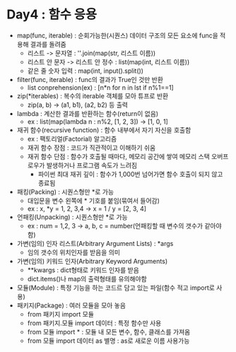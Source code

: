 # Day4 : 함수 응용

- map(func, iterable) : 순회가능한(시퀀스) 데이터 구조의 모든 요소에 func을 적용해 결과를 돌려줌
  - 리스트 -> 문자열 : ''.join(map(str, 리스트 이름))
  - 리스트 안 문자 -> 리스트 안 정수 : list(map(int, 리스트 이름))
  - 같은 줄 숫자 입력 : map(int, input().split())
- filter(func, iterable) : func의 결과가 True인 것만 반환
  - list conprehension(ex) : [n*n for n in lst if n%1==1]
- zip(*iterables) : 복수의 iterable 객체를 모아 튜프로 반환
  - zip(a, b) -> (a1, b1), (a2, b2) 등 출력
- lambda : 계산한 결과를 반환하는 함수(return이 없음)
  - ex : list(map(lambda n : n%2, [1, 2, 3]) -> [1, 0, 1]
- 재귀 함수(recursive function) : 함수 내부에서 자기 자신을 호출함
  - ex : 팩토리얼(Factorial) 알고리즘
  - 재귀 함수 장점 : 코드가 직관적이고 이해하기 쉬움
  - 재귀 함수 단점 : 함수가 호출될 때마다, 메모리 공간에 쌓여 메모리 스택 오버프로우가 발생하거나 프로그램 속도가 느려짐
    - 파이썬 최대 재귀 깊이 : 함수가 1,000번 넘어가면 함수 호출이 되지 않고 종료됨
- 패킹(Packing) : 시퀀스형만 *로 가능
  - 대입문을 변수 왼쪽에 * 기호를 붙임(묶여서 들어감)
  - ex : x, *y = 1, 2, 3,4 -> x = 1 / y = [2, 3, 4]
- 언패킹(Unpacking) : 시퀀스형만 *로 가능
  - ex : num = 1,2, 3 -> a, b, c = number(언패킹할 때 변수의 갯수가 같아야함)
- 가변(임의) 인자 리스트(Arbitrary Argument Lists) : *args
  - 임의 갯수의 위치인자를 받음을 의미
- 가변(임의) 키워드 인자(Arbitrary Keyword Arguments)
  - **kwargs : dict형태로 키워드 인자를 받음
  - dict.items()나 map의 출력형태를 유의해야함
- 모듈(Module) : 특정 기능을 하는 코드르 담고 있는 파일(함수 적고 import로 사용)
- 패키지(Package) : 여러 모듈을 모아 놓음
  - from 패키지 import 모듈
  - from 패키지.모듈 import 데이터 : 특정 함수만 사용
  - from 모듈 import * : 모듈 내 모든 변수, 함수, 클래스를 가져옴
  - from 모듈 import 데이터 as 별명 : as로 새로운 이름 사용가능

   
